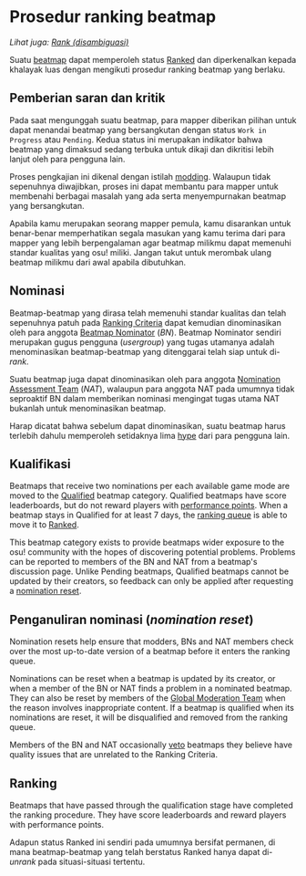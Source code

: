 # Prosedur ranking beatmap

*Lihat juga: [Rank (disambiguasi)](/wiki/Disambiguation/Rank)*

Suatu [beatmap](/wiki/Beatmap) dapat memperoleh status [Ranked](/wiki/Beatmap/Category#ranked) dan diperkenalkan kepada khalayak luas dengan mengikuti prosedur ranking beatmap yang berlaku. 

## Pemberian saran dan kritik

Pada saat mengunggah suatu beatmap, para mapper diberikan pilihan untuk dapat menandai beatmap yang bersangkutan dengan status `Work in Progress` atau `Pending`. Kedua status ini merupakan indikator bahwa beatmap yang dimaksud sedang terbuka untuk dikaji dan dikritisi lebih lanjut oleh para pengguna lain.

Proses pengkajian ini dikenal dengan istilah [modding](/wiki/Modding). Walaupun tidak sepenuhnya diwajibkan, proses ini dapat membantu para mapper untuk membenahi berbagai masalah yang ada serta menyempurnakan beatmap yang bersangkutan.

Apabila kamu merupakan seorang mapper pemula, kamu disarankan untuk benar-benar memperhatikan segala masukan yang kamu terima dari para mapper yang lebih berpengalaman agar beatmap milikmu dapat memenuhi standar kualitas yang osu! miliki. Jangan takut untuk merombak ulang beatmap milikmu dari awal apabila dibutuhkan.

## Nominasi

Beatmap-beatmap yang dirasa telah memenuhi standar kualitas dan telah sepenuhnya patuh pada [Ranking Criteria](/wiki/Ranking_Criteria) dapat kemudian dinominasikan oleh para anggota [Beatmap Nominator](/wiki/People/The_Team/Beatmap_Nominators) (*BN*). Beatmap Nominator sendiri merupakan gugus pengguna (*usergroup*) yang tugas utamanya adalah menominasikan beatmap-beatmap yang ditenggarai telah siap untuk di-*rank*.

Suatu beatmap juga dapat dinominasikan oleh para anggota [Nomination Assessment Team](/wiki/People/The_Team/Nomination_Assessment_Team) (*NAT*), walaupun para anggota NAT pada umumnya tidak seproaktif BN dalam memberikan nominasi mengingat tugas utama NAT bukanlah untuk menominasikan beatmap.

Harap dicatat bahwa sebelum dapat dinominasikan, suatu beatmap harus terlebih dahulu memperoleh setidaknya lima [hype](/wiki/Beatmap/Hype) dari para pengguna lain.

## Kualifikasi

Beatmaps that receive two nominations per each available game mode are moved to the [Qualified](/wiki/Beatmap/Category#qualified) beatmap category. Qualified beatmaps have score leaderboards, but do not reward players with [performance points](/wiki/Performance_Points). When a beatmap stays in Qualified for at least 7 days, the [ranking queue](Ranking_queue) is able to move it to [Ranked](#ranked).

This beatmap category exists to provide beatmaps wider exposure to the osu! community with the hopes of discovering potential problems. Problems can be reported to members of the BN and NAT from a beatmap's discussion page. Unlike Pending beatmaps, Qualified beatmaps cannot be updated by their creators, so feedback can only be applied after requesting a [nomination reset](#nomination-resets).

## Penganuliran nominasi (*nomination reset*)

Nomination resets help ensure that modders, BNs and NAT members check over the most up-to-date version of a beatmap before it enters the ranking queue.

Nominations can be reset when a beatmap is updated by its creator, or when a member of the BN or NAT finds a problem in a nominated beatmap. They can also be reset by members of the [Global Moderation Team](/wiki/People/The_Team/Global_Moderation_Team) when the reason involves inappropriate content. If a beatmap is qualified when its nominations are reset, it will be disqualified and removed from the ranking queue.

Members of the BN and NAT occasionally [veto](/wiki/People/The_Team/Beatmap_Nominators/Beatmap_Veto) beatmaps they believe have quality issues that are unrelated to the Ranking Criteria.

## Ranking

Beatmaps that have passed through the qualification stage have completed the ranking procedure. They have score leaderboards and reward players with performance points.

Adapun status Ranked ini sendiri pada umumnya bersifat permanen, di mana beatmap-beatmap yang telah berstatus Ranked hanya dapat di-*unrank* pada situasi-situasi tertentu.